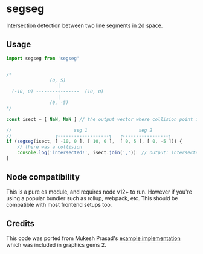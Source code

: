 # segseg

Intersection detection between two line segments in 2d space.


## Usage

```javascript
import segseg from 'segseg'


/*
                (0, 5)
                   |
  (-10, 0) --------+-------  (10, 0)
                   |
                (0, -5)
*/

const isect = [ NaN, NaN ] // the output vector where collision point is stored

//                       seg 1                   seg 2
//                ┌-------------------┐   ┌-----------------┐
if (segseg(isect, [ -10, 0 ], [ 10, 0 ],  [ 0, 5 ], [ 0, -5 ])) {
    // there was a collision
    console.log('intersected!', isect.join(','))  // output: intersected! 0,0
}

```


## Node compatibility

This is a pure es module, and requires node v12+ to run. However if you're using a popular bundler such as rollup, webpack, etc. This should be compatible with most frontend setups too.


## Credits

This code was ported from Mukesh Prasad's [example implementation](http://www.realtimerendering.com/resources/GraphicsGems/gemsii/xlines.c) which was included in graphics gems 2.
